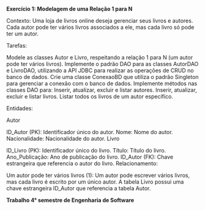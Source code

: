 **Exercício 1: Modelagem de uma Relação 1 para N**

Contexto: Uma loja de livros online deseja gerenciar seus livros e autores. Cada autor pode ter vários livros associados a ele, mas cada livro só pode ter um autor.

Tarefas:

Modele as classes Autor e Livro, respeitando a relação 1 para N (um autor pode ter vários livros).
Implemente o padrão DAO para as classes AutorDAO e LivroDAO, utilizando a API JDBC para realizar as operações de CRUD no banco de dados.
Crie uma classe ConexaoBD que utiliza o padrão Singleton para gerenciar a conexão com o banco de dados.
Implemente métodos nas classes DAO para:
Inserir, atualizar, excluir e listar autores.
Inserir, atualizar, excluir e listar livros.
Listar todos os livros de um autor específico.
 

Entidades:

Autor

ID_Autor (PK): Identificador único do autor.
Nome: Nome do autor.
Nacionalidade: Nacionalidade do autor.
Livro

ID_Livro (PK): Identificador único do livro.
Título: Título do livro.
Ano_Publicação: Ano de publicação do livro.
ID_Autor (FK): Chave estrangeira que referencia o autor do livro.
Relacionamento:

Um autor pode ter vários livros (1):
Um autor pode escrever vários livros, mas cada livro é escrito por um único autor.
A tabela Livro possui uma chave estrangeira ID_Autor que referencia a tabela Autor.

**Trabalho 4° semestre de Engenharia de Software**
